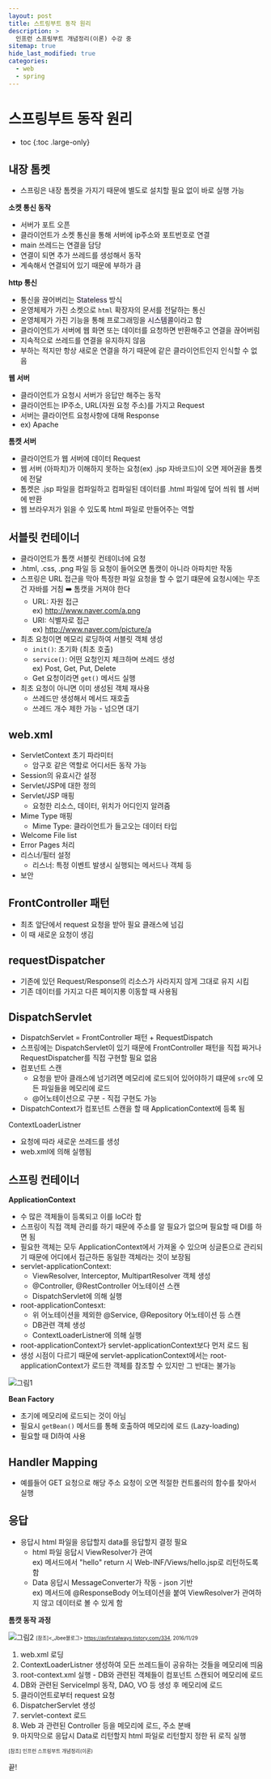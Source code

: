 ```yaml
---
layout: post
title: 스트링부트 동작 원리
description: >
  인프런 스프링부트 개념정리(이론) 수강 중
sitemap: true
hide_last_modified: true
categories:
  - web
  - spring
---
```


# 스프링부트 동작 원리

* toc
{:toc .large-only}

## 내장 톰켓

- 스프링은 내장 톰켓을 가지기 때문에 별도로 설치할 필요 없이 바로 실행 가능

__소켓 통신 동작__

- 서버가 포트 오픈
- 클라이언트가 소켓 통신을 통해 서버에 ip주소와 포트번호로 연결
- main 쓰레드는 연결을 담당
- 연결이 되면 추가 쓰레드를 생성해서 동작
- 계속해서 연결되어 있기 때문에 부하가 큼

__http 통신__

- 통신을 끊어버리는 <span style='background-color: #f5f0ff'>Stateless</span> 방식
- 운영체제가 가진 소켓으로 `html` 확장자의 문서를 전달하는 통신
- 운영체제가 가진 기능을 통해 프로그래밍을 <span style='background-color: #f5f0ff'>시스템콜</span>이라고 함
- 클라이언트가 서버에 웹 화면 또는 데이터를 요청하면 반환해주고 연결을 끊어버림
- 지속적으로 쓰레드를 연결을 유지하지 않음
- 부하는 적지만 항상 새로운 연결을 하기 때문에 같은 클라이언트인지 인식할 수 없음 

__웹 서버__

- 클라이언트가 요청시 서버가 응답만 해주는 동작 
- 클라이언트는 IP주소, URL(자원 요청 주소)를 가지고 Request
- 서버는 클라이언트 요청사항에 대해 Response
- ex) Apache

__톰켓 서버__

- 클라이언트가 웹 서버에 데이터 Request
- 웹 서버 (아파치)가 이해하지 못하는 요청(ex) .jsp 자바코드)이 오면 제어권을 톰켓에 전달
- 톰켓은 .jsp 파일을 컴파일하고 컴파일된 데이터를 .html 파일에 덮어 씌워 웹 서버에 반환
- 웹 브라우저가 읽을 수 있도록 html 파일로 만들어주는 역할

## 서블릿 컨테이너

- 클라이언트가 톰캣 서블릿 컨테이너에 요청
- .html, .css, .png 파일 등 요청이 들어오면 톰캣이 아니라 아파치만 작동
- 스프링은 URL 접근을 막아 특정한 파일 요청을 할 수 없기 떄문에 요청시에는 무조건 자바를 거침 ➡️ 톰캣을 거져야 한다
  - URL: 자원 접근  
    ex) http://www.naver.com/a.png
  - URI: 식별자로 접근  
    ex) http://www.naver.com/picture/a
- 최초 요청이면 메모리 로딩하여 서블릿 객체 생성
  - `init()`: 초기화 (최초 호출)
  - `service()`: 어떤 요청인지 체크하며 쓰레드 생성  
    ex) Post, Get, Put, Delete
  - Get 요청이라면 `get()` 메서드 실행
- 최초 요청이 아니면 이미 생성된 객체 재사용
  - 쓰레드만 생성해서 메서드 재호출
  - 쓰레드 개수 제한 가능 - 넘으면 대기

## web.xml

- ServletContext 초기 파라미터
  - 암구호 같은 역할로 어디서든 동작 가능
- Session의 유효시간 설정
- Servlet/JSP에 대한 정의
- Servlet/JSP 매핑
  - 요청한 리소스, 데이터, 위치가 어디인지 알려줌
- Mime Type 매핑
  - Mime Type: 클라이언트가 들고오는 데이터 타입
- Welcome File list
- Error Pages 처리
- 리스너/필터 설정
  - 리스너: 특정 이벤트 발생시 실행되는 메서드나 객체 등
- 보안

## FrontController 패턴
- 최초 앞단에서 request 요청을 받아 필요 클래스에 넘김
- 이 때 새로운 요청이 생김

## requestDispatcher
- 기존에 있던 Request/Response의 리소스가 사라지지 않게 그대로 유지 시킴
- 기존 데이터를 가지고 다른 페이지롱 이동할 때 사용됨

## DispatchServlet

- DispatchServlet = FrontController 패턴 + RequestDispatch
- 스프링에는 DispatchServlet이 있기 때문에 FrontController 패턴을 직접 짜거나 RequestDispatcher를 직접 구현할 필요 없음
- 컴포넌트 스캔
  - 요청을 받아 클래스에 넘기려면 메모리에 로드되어 있어야하기 떄문에 `src`에 모든 파일들을 메모리에 로드
  - @어노테이션으로 구분 - 직접 구현도 가능
- DispatchContext가 컴포넌트 스캔을 할 때 ApplicationContext에 등록 됨

ContextLoaderListner
- 요청에 따라 새로운 쓰레드를 생성
- web.xml에 의해 실행됨

## 스프링 컨테이너

__ApplicationContext__

- 수 많은 객체들이 등록되고 이를 IoC라 함
- 스프링이 직접 객체 관리를 하기 때문에 주소를 알 필요가 없으며 필요할 때 DI를 하면 됨
- 필요한 객체는 모두 ApplicationContext에서 가져올 수 있으며 싱글톤으로 관리되기 때문에 어디에서 접근하든 동일한 객체라는 것이 보장됨
- servlet-applicationContext: 
  - ViewResolver, Interceptor, MultipartResolver 객체 생성
  - @Controller, @RestController 어노테이션 스캔
  - DispatchServlet에 의해 실행
- root-applicationContesxt:
  - 위 어노테이션을 제외한 @Service, @Repository 어노테이션 등 스캔
  - DB관련 객체 생성
  - ContextLoaderListner에 의해 실행
- root-applicationContext가 servlet-applicationContext보다 먼저 로드 됨
- 생성 시점이 다르기 때문에 servlet-applicationContext에서는 root-applicationContext가 로드한 객체를 참조할 수 있지만 그 반대는 불가능

![그림1](/assets/img/spring/webApplicationContext.png)

__Bean Factory__

- 초기에 메모리에 로드되는 것이 아님
- 필요시 `getBean()` 메서드를 통해 호출하여 메모리에 로드 (Lazy-loading)
- 필요할 때 DI하여 사용



## Handler Mapping

- 예를들어 GET 요청으로 해당 주소 요청이 오면 적절한 컨트롤러의 함수를 찾아서 실행

## 응답

- 응답시 html 파일을 응답할지 data를 응답할지 결정 필요
  - html 파일 응답시 ViewResolver가 관여  
  ex) 메서드에서 "hello" return 시 Web-INF/Views/hello.jsp로 리턴하도록 함
  - Data 응답시 MessageConverter가 작동 - json 기반  
  ex) 메서드에 @ResponseBody 어노테이션을 붙여 ViewResolver가 관여하지 않고 데이터로 볼 수 있게 함

__톰캣 동작 과정__

![그림2](/assets/img/spring/tomcat_operation.JPG)
<span style="font-size:70%">[참조]<\_Jbee블로그> https://asfirstalways.tistory.com/334, 2016/11/29</span>



1. web.xml 로딩
2. ContextLoaderListner 생성하여 모든 쓰레드들이 공유하는 것들을 메모리에 띄움
3. root-context.xml 실행 - DB와 관련된 객체들이 컴포넌트 스캔되어 메모리에 로드
4. DB와 관련된 ServiceImpl 동작, DAO, VO 등 생성 후 메모리에 로드
5. 클라이언트로부터 request 요청
6. DispatcherServlet 생성
7. servlet-context 로드
8. Web 과 관련된 Controller 등을 메모리에 로드, 주소 분배
9. 마지막으로 응답시 Data로 리턴할지 html 파일로 리턴할지 정한 뒤 로직 실행


<span style="font-size:70%">[참조] 인프런 스프링부트 개념정리(이론)</span>

끝!